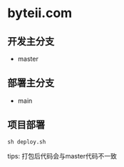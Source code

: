 # byteii.com

## 开发主分支
* master

## 部署主分支
* main

## 项目部署
```shell
sh deploy.sh 
```

tips: 打包后代码会与master代码不一致
